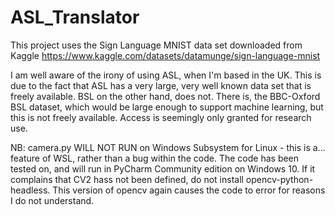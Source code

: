 # ASL_Translator
This project uses the Sign Language MNIST data set downloaded from Kaggle https://www.kaggle.com/datasets/datamunge/sign-language-mnist

I am well aware of the irony of using ASL, when I'm based in the UK. This is due to the fact that ASL has a very large, very well known data set that is freely available. BSL on the other hand, does not. There is, the BBC-Oxford BSL dataset, which would be large enough to support machine learning, but this is not freely available. Access is seemingly only granted for research use. 

NB: camera.py WILL NOT RUN on Windows Subsystem for Linux - this is a... feature of WSL, rather than a bug within the code. The code has been tested on, and will run in PyCharm Community edition on Windows 10. If it complains that CV2 hass not been defined, do not install opencv-python-headless. This version of opencv again causes the code to error for reasons I do not understand. 
